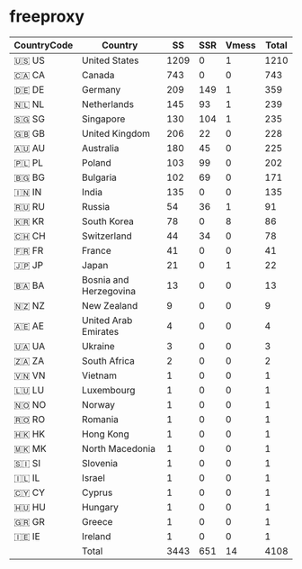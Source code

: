 # freeproxy

|CountryCode|Country|SS|SSR|Vmess|Total|
|  ----  | ----  |  ----  | ----  |  ----  | ----  |
|🇺🇸 US|United States|1209|0|1|1210|
|🇨🇦 CA|Canada|743|0|0|743|
|🇩🇪 DE|Germany|209|149|1|359|
|🇳🇱 NL|Netherlands|145|93|1|239|
|🇸🇬 SG|Singapore|130|104|1|235|
|🇬🇧 GB|United Kingdom|206|22|0|228|
|🇦🇺 AU|Australia|180|45|0|225|
|🇵🇱 PL|Poland|103|99|0|202|
|🇧🇬 BG|Bulgaria|102|69|0|171|
|🇮🇳 IN|India|135|0|0|135|
|🇷🇺 RU|Russia|54|36|1|91|
|🇰🇷 KR|South Korea|78|0|8|86|
|🇨🇭 CH|Switzerland|44|34|0|78|
|🇫🇷 FR|France|41|0|0|41|
|🇯🇵 JP|Japan|21|0|1|22|
|🇧🇦 BA|Bosnia and Herzegovina|13|0|0|13|
|🇳🇿 NZ|New Zealand|9|0|0|9|
|🇦🇪 AE|United Arab Emirates|4|0|0|4|
|🇺🇦 UA|Ukraine|3|0|0|3|
|🇿🇦 ZA|South Africa|2|0|0|2|
|🇻🇳 VN|Vietnam|1|0|0|1|
|🇱🇺 LU|Luxembourg|1|0|0|1|
|🇳🇴 NO|Norway|1|0|0|1|
|🇷🇴 RO|Romania|1|0|0|1|
|🇭🇰 HK|Hong Kong|1|0|0|1|
|🇲🇰 MK|North Macedonia|1|0|0|1|
|🇸🇮 SI|Slovenia|1|0|0|1|
|🇮🇱 IL|Israel|1|0|0|1|
|🇨🇾 CY|Cyprus|1|0|0|1|
|🇭🇺 HU|Hungary|1|0|0|1|
|🇬🇷 GR|Greece|1|0|0|1|
|🇮🇪 IE|Ireland|1|0|0|1|
||Total|3443|651|14|4108|
